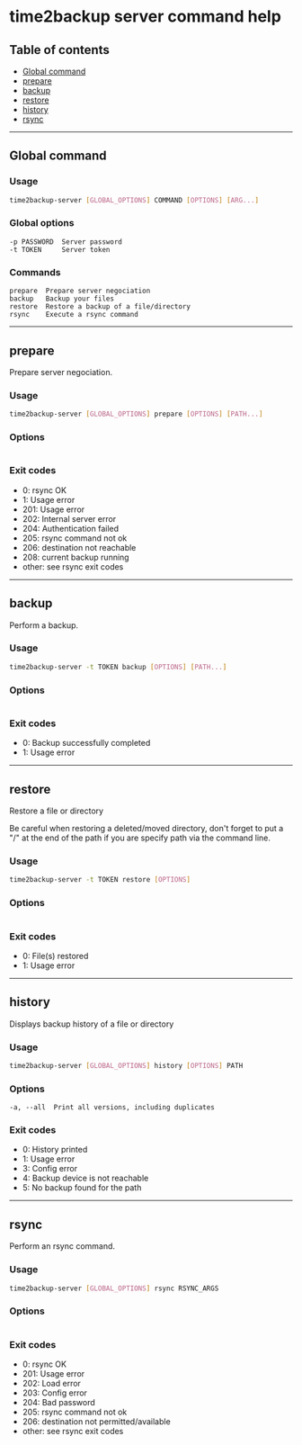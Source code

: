 # time2backup server command help

## Table of contents
* [Global command](#global)
* [prepare](#prepare)
* [backup](#backup)
* [restore](#restore)
* [history](#history)
* [rsync](#rsync)

---------------------------------------------------------------

## Global command

### Usage
```bash
time2backup-server [GLOBAL_OPTIONS] COMMAND [OPTIONS] [ARG...]
```

### Global options
```
-p PASSWORD  Server password
-t TOKEN     Server token
```

### Commands
```
prepare  Prepare server negociation
backup   Backup your files
restore  Restore a backup of a file/directory
rsync    Execute a rsync command
```

---------------------------------------------------------------
<a name="prepare"></a>
## prepare
Prepare server negociation.

### Usage
```bash
time2backup-server [GLOBAL_OPTIONS] prepare [OPTIONS] [PATH...]
```

### Options
```

```

### Exit codes
- 0: rsync OK
- 1: Usage error
- 201: Usage error
- 202: Internal server error
- 204: Authentication failed
- 205: rsync command not ok
- 206: destination not reachable
- 208: current backup running
- other: see rsync exit codes

---------------------------------------------------------------
<a name="backup"></a>
## backup
Perform a backup.

### Usage
```bash
time2backup-server -t TOKEN backup [OPTIONS] [PATH...]
```

### Options
```

```

### Exit codes
- 0: Backup successfully completed
- 1: Usage error

---------------------------------------------------------------
<a name="restore"></a>
## restore
Restore a file or directory

Be careful when restoring a deleted/moved directory, don't forget to put a "/" at the end of the path
if you are specify path via the command line.

### Usage
```bash
time2backup-server -t TOKEN restore [OPTIONS]
```

### Options
```

```

### Exit codes
- 0: File(s) restored
- 1: Usage error

---------------------------------------------------------------
<a name="history"></a>
## history
Displays backup history of a file or directory

### Usage
```bash
time2backup-server [GLOBAL_OPTIONS] history [OPTIONS] PATH
```

### Options
```
-a, --all  Print all versions, including duplicates
```

### Exit codes
- 0: History printed
- 1: Usage error
- 3: Config error
- 4: Backup device is not reachable
- 5: No backup found for the path

---------------------------------------------------------------
<a name="rsync"></a>
## rsync
Perform an rsync command.

### Usage
```bash
time2backup-server [GLOBAL_OPTIONS] rsync RSYNC_ARGS
```

### Options
```
```

### Exit codes
- 0: rsync OK
- 201: Usage error
- 202: Load error
- 203: Config error
- 204: Bad password
- 205: rsync command not ok
- 206: destination not permitted/available
- other: see rsync exit codes
